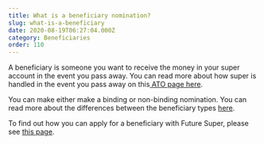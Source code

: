 ```yaml
---
title: What is a beneficiary nomination?
slug: what-is-a-beneficiary
date: 2020-08-19T06:27:04.000Z
category: Beneficiaries
order: 110
---
```

A beneficiary is someone you want to receive the money in your super account in the event you pass away. You can read more about how super is handled in the event you pass away on this[ ATO page here](https://www.ato.gov.au/individuals/super/withdrawing-and-using-your-super/superannuation-death-benefits/#:~:text=If%20the%20rules%20of%20your,representative%20to%20receive%20your%20super.). 

You can make either make a binding or non-binding nomination. You can read more about the differences between the beneficiary types [here](https://www.futuresuper.com.au/faqs/difference-between-binding-and-non-binding-nominations/). 

T﻿o find out how you can apply for a beneficiary with Future Super, please see [this page](https://www.futuresuper.com.au/faqs/how-do-i-nominate-a-beneficiary/).